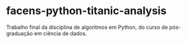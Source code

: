 # facens-python-titanic-analysis
Trabalho final da disciplina de algoritmos em Python, do curso de pós-graduação em ciência de dados.
